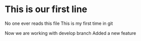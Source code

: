 # This is our first line

No one ever reads this file
This is my first time in git

Now we are working with develop branch
Added a new feature 
